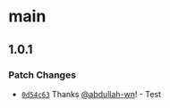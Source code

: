 # main

## 1.0.1

### Patch Changes

- [`0d54c63`](https://github.com/Lazy-work/test-auto-close/commit/0d54c6384d8a78483b4934188f69983446a91e24) Thanks [@abdullah-wn](https://github.com/abdullah-wn)! - Test
